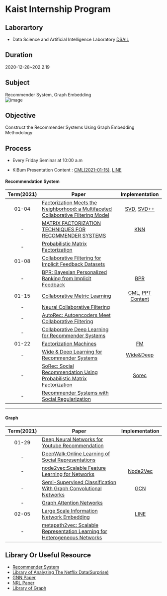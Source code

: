 # Kaist Internship Program        

## Laborartory    
* Data Science and Artificial Intelligence Laboratory [DSAIL](http://dsail.kaist.ac.kr)    
## Duration   
2020-12-28~202.2.19   
## Subject    
Recommender System, Graph Embedding    
![image](https://user-images.githubusercontent.com/68312164/103968901-1abece80-51a8-11eb-9f6b-1fab04c65bbe.png)    
## Objective    
Construct the Recommender Systems Using Graph Embedding Methodology     
## Process    
* Every Friday Seminar at 10:00 a.m    

* KiBum Presentation Content : [CML(2021-01-15)](https://github.com/rlqja1107/Kaist_Recommender_System/blob/master/Recommender_System/CML_%EA%B9%80%EA%B8%B0%EB%B2%94.pptx), [LINE](https://arxiv.org/pdf/1503.03578.pdf)    


#### Recommendation System  
| Term(2021) | Paper | Implementation |  
| :---: | --- | :---: |   
| 01-04 | [Factorization Meets the Neighborhood: a Multifaceted Collaborative Filtering Model](https://dl.acm.org/doi/pdf/10.1145/1401890.1401944) | [SVD](https://github.com/rlqja1107/Kaist_Recommender_System/tree/master/Recommender_System/SVD), [SVD++](https://github.com/rlqja1107/Kaist_Recommender_System/tree/master/Recommender_System/SVD_pp) |  
| - | [MATRIX FACTORIZATION TECHNIQUES FOR RECOMMENDER SYSTEMS](https://datajobs.com/data-science-repo/Recommender-Systems-%5bNetflix%5d.pdf) | [KNN](https://github.com/rlqja1107/Kaist_Recommender_System/tree/master/Recommender_System/CorMvg) |  
| - | [Probabilistic Matrix Factorization](https://papers.nips.cc/paper/2007/file/d7322ed717dedf1eb4e6e52a37ea7bcd-Paper.pdf) | |       
| 01-08 | [Collaborative Filtering for Implicit Feedback Datasets](http://yifanhu.net/PUB/cf.pdf)| |   
| - | [BPR: Bayesian Personalized Ranking from Implicit Feedback](https://arxiv.org/pdf/1205.2618.pdf)| [BPR](https://github.com/rlqja1107/Kaist_Recommender_System/tree/master/Recommender_System/BPR) |  
| 01-15 | [Collaborative Metric Learning](http://www.cs.cornell.edu/~ylongqi/paper/HsiehYCLBE17.pdf)| [CML](https://github.com/rlqja1107/Kaist_Recommender_System/tree/master/Recommender_System/CML), [PPT Content](https://github.com/rlqja1107/Kaist_Recommender_System/blob/master/Recommender_System/CML_%EA%B9%80%EA%B8%B0%EB%B2%94.pptx) |     
| - | [Neural Collaborative Filtering](https://arxiv.org/pdf/1708.05031.pdf ) | |  
| - | [AutoRec: Autoencoders Meet Collaborative Filtering](http://users.cecs.anu.edu.au/~u5098633/papers/www15.pdf) | |  
| - | [Collaborative Deep Learning for Recommender Systems](http://www.wanghao.in/paper/KDD15_CDL.pdf) | |  
| 01-22 | [Factorization Machines](https://ieeexplore.ieee.org/document/5694074) | [FM](https://github.com/rlqja1107/Kaist_Recommender_System/tree/master/Recommender_System/FM)  |  
| - | [Wide & Deep Learning for Recommender Systems](https://arxiv.org/abs/1606.07792) | [Wide&Deep](https://github.com/rlqja1107/Kaist_Recommender_System/tree/master/Recommender_System/Wide%26Deep) |  
| - | [SoRec: Social Recommendation Using Probabilistic Matrix Factorization](http://web.cs.ucla.edu/~yzsun/classes/2014Spring_CS7280/Papers/Recommendation/paper_cikm08_sorec_hao.pdf) | [Sorec](https://github.com/rlqja1107/Kaist_Recommender_System/tree/master/Recommender_System/Sorec) |    
| - | [Recommender Systems with Social Regularization](https://dennyzhou.github.io/papers/RSR.pdf) | |    


---  
#### Graph  
| Term(2021) | Paper | Implementation |  
| :---: | --- | :---: |   
| 01-29 | [Deep Neural Networks for Youtube Recommendation](https://static.googleusercontent.com/media/research.google.com/ko//pubs/archive/45530.pdf) | |  
| - | [DeepWalk:Online Learning of Social Representations](https://arxiv.org/pdf/1403.6652.pdf) | |  
| - | [node2vec:Scalable Feature Learning for Networks](https://arxiv.org/pdf/1607.00653.pdf) | [Node2Vec](https://github.com/rlqja1107/Recommender_System/tree/master/Graph/node2vec) |  
| - | [Semi-Supervised Classification With Graph Convolutional Networks](https://arxiv.org/abs/1809.10341) | [GCN](https://github.com/rlqja1107/Recommender_System/tree/master/Graph/GCN) |  
| - | [Graph Attention Networks](https://arxiv.org/pdf/1710.10903.pdf) | |   
| 02-05 | [Large Scale Information Network Embedding](https://arxiv.org/pdf/1503.03578.pdf) | [LINE](https://github.com/rlqja1107/Recommender_System/tree/master/Graph/LINE) |   
| - | [metapath2vec: Scalable Representation Learning for Heterogeneous Networks](https://ericdongyx.github.io/papers/KDD17-dong-chawla-swami-metapath2vec.pdf) | |   


## Library Or Useful Resource  
* [Recommender System](https://github.com/jihoo-kim/awesome-RecSys)  
* [Library of Analyzing The Netflix Data(Surprise)](https://github.com/NicolasHug/Surprise)  
* [GNN Paper](https://github.com/thunlp/GNNPapers)  
* [NRL Paper](https://github.com/thunlp/NRLPapers)  
* [Library of Graph](https://pytorch-geometric.readthedocs.io/en/latest/)

